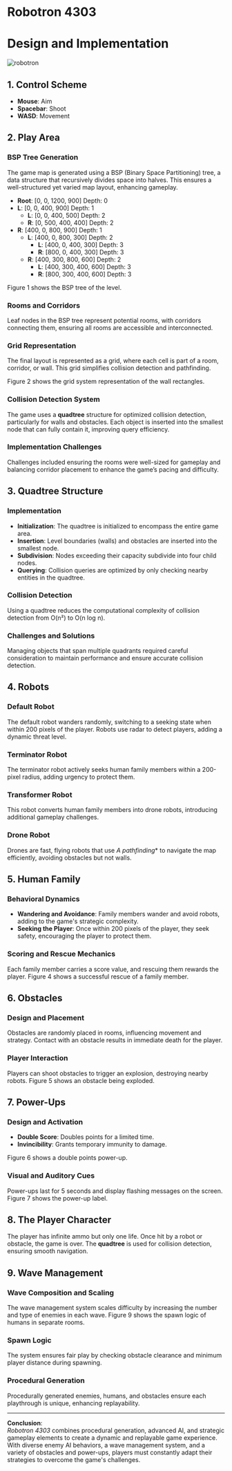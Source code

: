 # Robotron 4303
# Design and Implementation

![robotron](https://github.com/user-attachments/assets/2e0501a0-d4fb-419f-8b3f-6e9ad27074fd)

## 1. Control Scheme
- **Mouse**: Aim
- **Spacebar**: Shoot
- **WASD**: Movement

## 2. Play Area

### BSP Tree Generation
The game map is generated using a BSP (Binary Space Partitioning) tree, a data structure that recursively divides space into halves. This ensures a well-structured yet varied map layout, enhancing gameplay.

- **Root**: [0, 0, 1200, 900] Depth: 0
- **L**: [0, 0, 400, 900] Depth: 1
    - **L**: [0, 0, 400, 500] Depth: 2
    - **R**: [0, 500, 400, 400] Depth: 2
- **R**: [400, 0, 800, 900] Depth: 1
    - **L**: [400, 0, 800, 300] Depth: 2
        - **L**: [400, 0, 400, 300] Depth: 3
        - **R**: [800, 0, 400, 300] Depth: 3
    - **R**: [400, 300, 800, 600] Depth: 2
        - **L**: [400, 300, 400, 600] Depth: 3
        - **R**: [800, 300, 400, 600] Depth: 3

Figure 1 shows the BSP tree of the level.

### Rooms and Corridors
Leaf nodes in the BSP tree represent potential rooms, with corridors connecting them, ensuring all rooms are accessible and interconnected.

### Grid Representation
The final layout is represented as a grid, where each cell is part of a room, corridor, or wall. This grid simplifies collision detection and pathfinding.

Figure 2 shows the grid system representation of the wall rectangles.

### Collision Detection System
The game uses a **quadtree** structure for optimized collision detection, particularly for walls and obstacles. Each object is inserted into the smallest node that can fully contain it, improving query efficiency.

### Implementation Challenges
Challenges included ensuring the rooms were well-sized for gameplay and balancing corridor placement to enhance the game’s pacing and difficulty.

## 3. Quadtree Structure

### Implementation
- **Initialization**: The quadtree is initialized to encompass the entire game area.
- **Insertion**: Level boundaries (walls) and obstacles are inserted into the smallest node.
- **Subdivision**: Nodes exceeding their capacity subdivide into four child nodes.
- **Querying**: Collision queries are optimized by only checking nearby entities in the quadtree.

### Collision Detection
Using a quadtree reduces the computational complexity of collision detection from O(n²) to O(n log n).

### Challenges and Solutions
Managing objects that span multiple quadrants required careful consideration to maintain performance and ensure accurate collision detection.

## 4. Robots

### Default Robot
The default robot wanders randomly, switching to a seeking state when within 200 pixels of the player. Robots use radar to detect players, adding a dynamic threat level.

### Terminator Robot
The terminator robot actively seeks human family members within a 200-pixel radius, adding urgency to protect them.

### Transformer Robot
This robot converts human family members into drone robots, introducing additional gameplay challenges.

### Drone Robot
Drones are fast, flying robots that use **A* pathfinding** to navigate the map efficiently, avoiding obstacles but not walls.

## 5. Human Family

### Behavioral Dynamics
- **Wandering and Avoidance**: Family members wander and avoid robots, adding to the game's strategic complexity.
- **Seeking the Player**: Once within 200 pixels of the player, they seek safety, encouraging the player to protect them.

### Scoring and Rescue Mechanics
Each family member carries a score value, and rescuing them rewards the player. Figure 4 shows a successful rescue of a family member.

## 6. Obstacles

### Design and Placement
Obstacles are randomly placed in rooms, influencing movement and strategy. Contact with an obstacle results in immediate death for the player.

### Player Interaction
Players can shoot obstacles to trigger an explosion, destroying nearby robots. Figure 5 shows an obstacle being exploded.

## 7. Power-Ups

### Design and Activation
- **Double Score**: Doubles points for a limited time.
- **Invincibility**: Grants temporary immunity to damage.

Figure 6 shows a double points power-up.

### Visual and Auditory Cues
Power-ups last for 5 seconds and display flashing messages on the screen. Figure 7 shows the power-up label.

## 8. The Player Character

The player has infinite ammo but only one life. Once hit by a robot or obstacle, the game is over. The **quadtree** is used for collision detection, ensuring smooth navigation.

## 9. Wave Management

### Wave Composition and Scaling
The wave management system scales difficulty by increasing the number and type of enemies in each wave. Figure 9 shows the spawn logic of humans in separate rooms.

### Spawn Logic
The system ensures fair play by checking obstacle clearance and minimum player distance during spawning.

### Procedural Generation
Procedurally generated enemies, humans, and obstacles ensure each playthrough is unique, enhancing replayability.

---

**Conclusion**:  
*Robotron 4303* combines procedural generation, advanced AI, and strategic gameplay elements to create a dynamic and replayable game experience. With diverse enemy AI behaviors, a wave management system, and a variety of obstacles and power-ups, players must constantly adapt their strategies to overcome the game's challenges.

